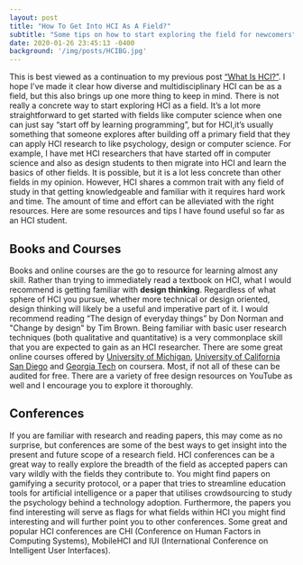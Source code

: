```yaml
---
layout: post
title: "How To Get Into HCI As A Field?"
subtitle: "Some tips on how to start exploring the field for newcomers"
date: 2020-01-26 23:45:13 -0400
background: '/img/posts/HCIBG.jpg'
---
```

This is best viewed as a continuation to my previous post [“What Is HCI?”](2020-01-26-What-Is-HCI.md). I hope I’ve made it clear how diverse and multidisciplinary HCI can be as a field, but this also brings up one more thing to keep in mind. There is not really a concrete way to start exploring HCI as a field. It’s a lot more straightforward to get started with fields like computer science when one can just say “start off by learning programming”, but for HCI,it’s usually something that someone explores after building off a primary field that they can apply HCI research to like psychology, design or computer science. For example, I have met HCI researchers that have started off in computer science and also as design students to then migrate into HCI and learn the basics of other fields. It is possible, but it is a lot less concrete than other fields in my opinion. However, HCI shares a common trait with any field of study in that getting knowledgeable and familiar with it requires hard work and time. The amount of time and effort can be alleviated with the right resources. Here are some resources and tips I have found useful so far as an HCI student.

## Books and Courses
Books and online courses are the go to resource for learning almost any skill. Rather than trying to immediately read a textbook on HCI, what I would recommend is getting familiar with **design thinking**. Regardless of what sphere of HCI you pursue, whether more technical or design oriented, design thinking will likely be a useful and imperative part of it. I would recommend reading “The design of everyday things” by Don Norman and "Change by design" by Tim Brown. 
Being familiar with basic user research techniques (both qualitative and quantitative) is a very commonplace skill that you are expected to gain as an HCI researcher. There are some great online courses offered by [University of Michigan](https://www.coursera.org/specializations/michiganux), [University of California San Diego](https://www.coursera.org/specializations/interaction-design) and [Georgia Tech](https://www.coursera.org/learn/user-experience-design) on coursera. Most, if not all of these can be audited for free. There are a variety of free design resources on YouTube as well and I encourage you to explore it thoroughly. 

## Conferences 
If you are familiar with research and reading papers, this may come as no surprise, but conferences are some of the best ways to get insight into the present and future scope of a research field. HCI conferences can be a great way to really explore the breadth of the field as accepted papers can vary wildly with the fields they contribute to. You might find papers on gamifying a security protocol, or a paper that tries to streamline education tools for artificial intelligence or a paper that utilises crowdsourcing to study the psychology behind a technology adoption. Furthermore, the papers you find interesting will serve as flags for what fields within HCI you might find interesting and will further point you to other conferences. Some great and popular HCI conferences are  CHI (Conference on Human Factors in Computing Systems), MobileHCI and IUI (International Conference on Intelligent User Interfaces).
